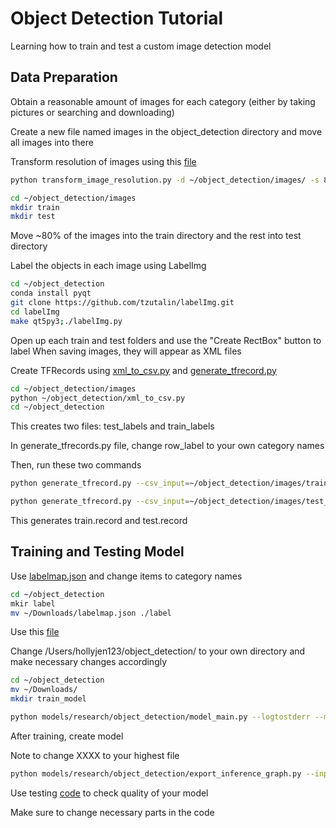 # Object Detection Tutorial
Learning how to train and test a custom image detection model

## Data Preparation
Obtain a reasonable amount of images for each category
(either by taking pictures or searching and downloading)

Create a new file named images in the object_detection directory and move all images into there

Transform resolution of images using this [file](https://github.com/holyjen123/object_detection/blob/master/transform_image_resolution.py)
```bash
python transform_image_resolution.py -d ~/object_detection/images/ -s 800 600

cd ~/object_detection/images
mkdir train
mkdir test
```

Move ~80% of the images into the train directory and the rest into test directory

Label the objects in each image using LabelImg
```bash
cd ~/object_detection
conda install pyqt
git clone https://github.com/tzutalin/labelImg.git
cd labelImg
make qt5py3;./labelImg.py
```
Open up each train and test folders and use the "Create RectBox" button to label 
When saving images, they will appear as XML files

Create TFRecords using [xml_to_csv.py](https://github.com/holyjen123/object_detection/blob/master/xml_to_csv.py) and [generate_tfrecord.py](https://github.com/holyjen123/object_detection/blob/master/generate_tfrecord.py)
```bash
cd ~/object_detection/images
python ~/object_detection/xml_to_csv.py
cd ~/object_detection
```
This creates two files: test_labels and train_labels

In generate_tfrecords.py file, change row_label to your own category names

Then, run these two commands
```bash
python generate_tfrecord.py --csv_input=~/object_detection/images/train_labels.csv --image_dir=~/object_detection/images/images/train --output_path=train.record

python generate_tfrecord.py --csv_input=~/object_detection/images/test_labels.csv --image_dir=~/object_detection/images/images/test --output_path=test.record
```
This generates train.record and test.record

## Training and Testing Model
Use [labelmap.json](https://github.com/holyjen123/object_detection/blob/master/labelmap.json) and change items to category names

```bash
cd ~/object_detection
mkir label
mv ~/Downloads/labelmap.json ./label
```

Use this [file](https://github.com/holyjen123/object_detection/blob/master/faster_rcnn_inception_v2_pets.config)

Change /Users/hollyjen123/object_detection/ to your own directory and make necessary changes accordingly
```bash
cd ~/object_detection
mv ~/Downloads/
mkdir train_model

python models/research/object_detection/model_main.py --logtostderr --model_dir=train_model/ --pipeline_config_path=faster_rcnn_inception_v2_pets.config
```

After training, create model

Note to change XXXX to your highest file

```bash
python models/research/object_detection/export_inference_graph.py --input_type image_tensor --pipeline_config_path faster_rcnn_inception_v2_pets.config --trained_checkpoint_prefix train_model/model.ckpt-XXXX --output_directory inference_graph
```

Use testing [code](https://github.com/holyjen123/object_detection/blob/master/detectionTester.py) to check quality of your model

Make sure to change necessary parts in the code
